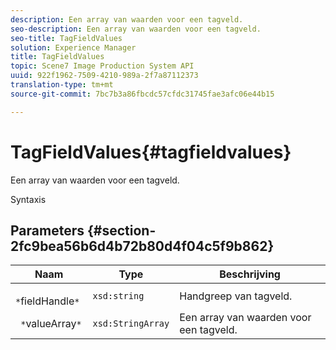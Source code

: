 ```yaml
---
description: Een array van waarden voor een tagveld.
seo-description: Een array van waarden voor een tagveld.
seo-title: TagFieldValues
solution: Experience Manager
title: TagFieldValues
topic: Scene7 Image Production System API
uuid: 922f1962-7509-4210-989a-2f7a87112373
translation-type: tm+mt
source-git-commit: 7bc7b3a86fbcdc57cfdc31745fae3afc06e44b15

---
```



# TagFieldValues{#tagfieldvalues}

Een array van waarden voor een tagveld.

Syntaxis

## Parameters {#section-2fc9bea56b6d4b72b80d4f04c5f9b862}

| Naam | Type | Beschrijving |
|---|---|---|
| ` *`fieldHandle`*` | `xsd:string` | Handgreep van tagveld. |
| ` *`valueArray`*` | `xsd:StringArray` | Een array van waarden voor een tagveld. |

